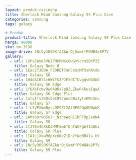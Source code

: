 ```yaml
---
layout: produk-casinghp
title: Sherlock Mind Samsung Galaxy S9 Plus Case
categories: samsung
tags: galaxy

# Produk
product-title: Sherlock Mind Samsung Galaxy S9 Plus Case
harga: 90000
sku: hn-3198
image-drive: 1Nc5y30S0KfAZkWrOjSomtfP9WB4e8P7V
gallery:
  - url: 1XPsEAVK3VKZFMKRMKc8wGyVcYoSDKP2Z
    title: Galaxy Note 8
  - url: 1Eac27JQ0A_FE9BQT7oPCeXcMTXsNAtde
    title: Galaxy S6
  - url: 1H4dAIB71c6WiTG3PJFkdITOvgqvNBDW2
    title: Galaxy S6 Edge
  - url: 1f6XkFcmv9w6AQKx7pUZLZkwR4kuaIqeA
    title: Galaxy S6 Edge Plus
  - url: 1utqIfvlKDsSeC8YCpusGBxJytvKWsXnv
    title: Galaxy S7
  - url: 1-L3VPXmm0yscDM9Zt2At3P00Op0DWpWX
    title: Galaxy S7 Edge
  - url: 1AMs6OrwO5oJ-_NzheWqRC1RPFRp2eWN4
    title: Galaxy S8
  - url: 1t3T0m4bXkKJHMF5mEfQhfuOFgb4136ki
    title: Galaxy S8 Plus
  - url: 1IA1LjXkwM6pXcHKeZiDn2tNoNRX1a_hY
    title: Galaxy S9
  - url: 1Nc5y30S0KfAZkWrOjSomtfP9WB4e8P7V
    title: Galaxy S9 Plus
---
```


